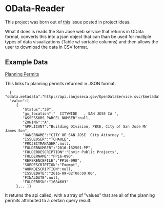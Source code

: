 # OData-Reader
This project was born out of [this](https://github.com/codeforsanjose/Project-Ideas/issues/86) issue posted in project ideas.

What it does is reads the San Jose web service that returns in OData format, converts this into a json object that can than be used for multiple types of data visualizations (Table w/ sortable columns) and then allows the user to download the data in CSV format.

## Example Data

[Planning Permits](http://api.sanjoseca.gov/OpenDataService.svc/PlanningPermitsDatas?%24format=json&%24filter=Status%20eq%20%2730%27)

This links to planning permits returned in JSON format. 

      { "odata.metadata":"http://api.sanjoseca.gov/OpenDataService.svc/$metadata#PlanningPermitsDatas",
      "value":[  
         {  
            "Status":"30",
            "gx_location":"  CITYWIDE   , SAN JOSE CA ",
            "ASSESSORS_PARCEL_NUMBER":null,
            "ZONING":"A",
            "APPLICANT":"Building DIvision, PBCE, City of San Jose Mr James Son",
            "OWNERNAME":"CITY OF SAN JOSE  City Attorney ",
            "ISSUEUSER":"TCHAULE",
            "PROJECTMANAGER":null,
            "FOLDERNUMBER":"2016-132501-PP",
            "FOLDERDESCRIPTION":"Envir Public Projects",
            "FOLDERNAME":"PP16-090",
            "REFERENCEFILE":"PP16-090",
            "SUBDESCRIPTION":"Exempt",
            "WORKDESCRIPTION":null,
            "ISSUEDATE":"2016-09-02T00:00:00",
            "FINALDATE":null,
            "FOLDERRSN":"1684603"
         },.. ]}
      
It returns the api called, with a array of "values" that are all of the planning permits attributed to a certain query result.       
